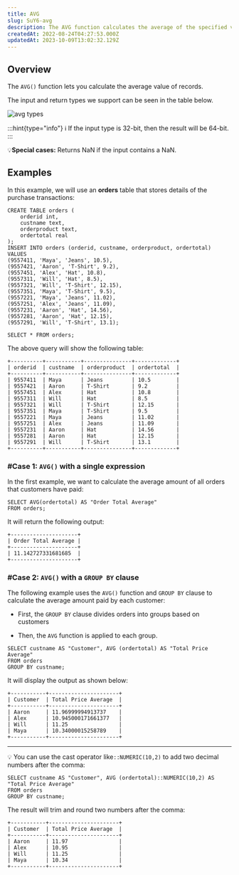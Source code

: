 ```yaml
---
title: AVG
slug: SuY6-avg
description: The AVG function calculates the average of the specified values. Let's look at more examples in this article.
createdAt: 2022-08-24T04:27:53.000Z
updatedAt: 2023-10-09T13:02:32.129Z
---
```


## Overview

The `AVG()` function lets you calculate the average value of records.

The input and return types we support can be seen in the table below.

![avg types](../../../assets/avg.png)

:::hint{type="info"}
ℹ️ If the input type is 32-bit, then the result will be 64-bit.
:::

💡**Special cases:** Returns NaN if the input contains a NaN.

## Examples

In this example, we will use an **orders** table that stores details of the purchase transactions:

```pgsql
CREATE TABLE orders (
    orderid int,
    custname text,
    orderproduct text,
    ordertotal real
);
INSERT INTO orders (orderid, custname, orderproduct, ordertotal)
VALUES
(9557411, 'Maya', 'Jeans', 10.5),
(9557421, 'Aaron', 'T-Shirt', 9.2),
(9557451, 'Alex', 'Hat', 10.8),
(9557311, 'Will', 'Hat', 8.5),
(9557321, 'Will', 'T-Shirt', 12.15),
(9557351, 'Maya', 'T-Shirt', 9.5),
(9557221, 'Maya', 'Jeans', 11.02),
(9557251, 'Alex', 'Jeans', 11.09),
(9557231, 'Aaron', 'Hat', 14.56),
(9557281, 'Aaron', 'Hat', 12.15),
(9557291, 'Will', 'T-Shirt', 13.1);
```

```pgsql
SELECT * FROM orders;
```

The above query will show the following table:

```pgsql
+----------+-----------+---------------+-------------+
| orderid  | custname  | orderproduct  | ordertotal  |
+----------+-----------+---------------+-------------+
| 9557411  | Maya      | Jeans         | 10.5        |
| 9557421  | Aaron     | T-Shirt       | 9.2         |
| 9557451  | Alex      | Hat           | 10.8        |
| 9557311  | Will      | Hat           | 8.5         |
| 9557321  | Will      | T-Shirt       | 12.15       |
| 9557351  | Maya      | T-Shirt       | 9.5         |
| 9557221  | Maya      | Jeans         | 11.02       |
| 9557251  | Alex      | Jeans         | 11.09       |
| 9557231  | Aaron     | Hat           | 14.56       |
| 9557281  | Aaron     | Hat           | 12.15       |
| 9557291  | Will      | T-Shirt       | 13.1        |
+----------+-----------+---------------+-------------+
```

### #Case 1: `AVG()` with a single expression

In the first example, we want to calculate the average amount of all orders that customers have paid:

```pgsql
SELECT AVG(ordertotal) AS "Order Total Average"
FROM orders;
```

It will return the following output:

```pgsql
+---------------------+
| Order Total Average |
+---------------------+
| 11.142727331681685  |
+---------------------+
```

### #Case 2: `AVG()` with a `GROUP BY` clause

The following example uses the `AVG()` function and `GROUP BY` clause to calculate the average amount paid by each customer:

- First, the `GROUP BY` clause divides orders into groups based on customers

- Then, the `AVG` function is applied to each group.

```pgsql
SELECT custname AS "Customer", AVG (ordertotal) AS "Total Price Average"
FROM orders
GROUP BY custname;
```

It will display the output as shown below:

```pgsql
+-----------+----------------------+
| Customer  | Total Price Average  |
+-----------+----------------------+
| Aaron     | 11.96999994913737    |
| Alex      | 10.945000171661377   |
| Will      | 11.25                |
| Maya      | 10.34000015258789    |
+-----------+----------------------+
```

---

💡 You can use the cast operator like`::NUMERIC(10,2)` to add two decimal numbers after the comma:

```pgsql
SELECT custname AS "Customer", AVG (ordertotal)::NUMERIC(10,2) AS "Total Price Average"
FROM orders
GROUP BY custname;
```

The result will trim and round two numbers after the comma:

```pgsql
+-----------+----------------------+
| Customer  | Total Price Average  |
+-----------+----------------------+
| Aaron     | 11.97                |
| Alex      | 10.95                |
| Will      | 11.25                |
| Maya      | 10.34                |
+-----------+----------------------+
```
